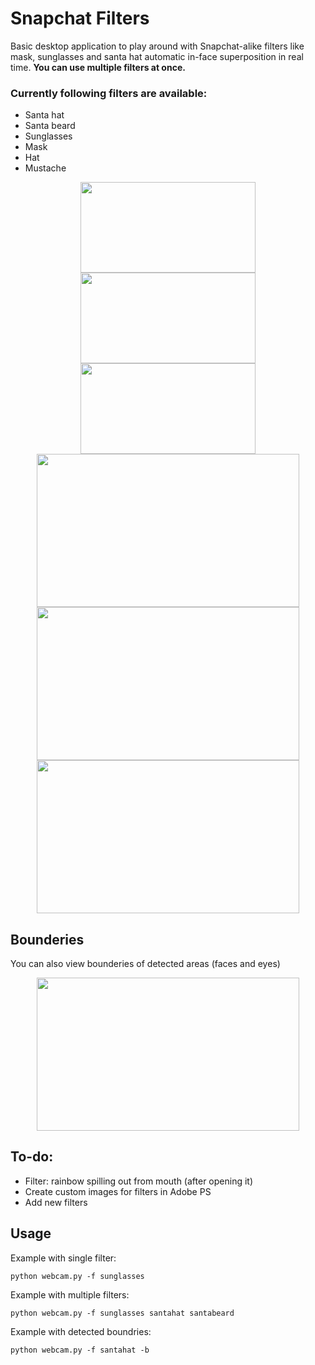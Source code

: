 # Snapchat Filters
Basic desktop application to play around with Snapchat-alike filters like mask, sunglasses and santa hat automatic in-face superposition in real time.
**You can use multiple filters at once.**

### Currently following filters are available:
* Santa hat
* Santa beard
* Sunglasses
* Mask 
* Hat
* Mustache

<p align="center">
  <img width="280" height="145" src="https://i.imgur.com/bcMhy6o.png">
  <img width="280" height="145" src="https://i.imgur.com/iRJsu0g.png">
  <img width="280" height="145" src="https://i.imgur.com/gd4ALDU.png">
  <img width="420" height="245" src="https://i.imgur.com/0Z2xSyK.png">
  <img width="420" height="245" src="https://i.imgur.com/qWn6QO9.png">
  <img width="420" height="245" src="https://i.imgur.com/Br3VM9P.png">
</p>

## Bounderies
You can also view bounderies of detected areas (faces and eyes)
<p align="center">
  <img width="420" height="245" src="https://i.imgur.com/ipMHmKi.png">
</p>

## To-do:
* Filter: rainbow spilling out from mouth (after opening it)
* Create custom images for filters in Adobe PS
* Add new filters

## Usage
Example with single filter:
```
python webcam.py -f sunglasses
```
Example with multiple filters:
```
python webcam.py -f sunglasses santahat santabeard
```
Example with detected boundries:
```
python webcam.py -f santahat -b
```
